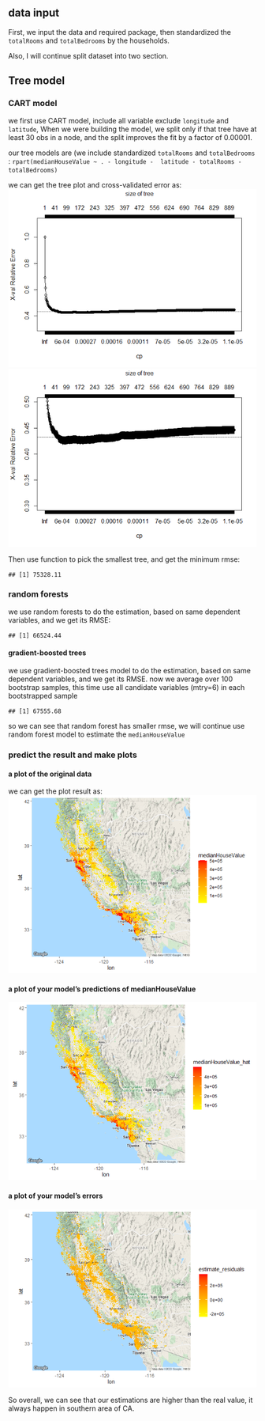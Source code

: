 ## data input

First, we input the data and required package, then standardized the
`totalRooms` and `totalBedrooms` by the households.

Also, I will continue split dataset into two section.

## Tree model

### CART model

we first use CART model, include all variable exclude `longitude` and
`latitude`, When we were building the model, we split only if that tree
have at least 30 obs in a node, and the split improves the fit by a
factor of 0.00001.

our tree models are (we include standardized `totalRooms` and
`totalBedrooms` :
`rpart(medianHouseValue ~ . - longitude -  latitude - totalRooms - totalBedrooms)`

we can get the tree plot and cross-validated error as:
![](HW3_4_files/figure-markdown_strict/CART%20tree%20and%20CV%20plot-1.png)![](HW3_4_files/figure-markdown_strict/CART%20tree%20and%20CV%20plot-2.png)

Then use function to pick the smallest tree, and get the minimum rmse:

    ## [1] 75328.11

### random forests

we use random forests to do the estimation, based on same dependent
variables, and we get its RMSE:

    ## [1] 66524.44

#### gradient-boosted trees

we use gradient-boosted trees model to do the estimation, based on same
dependent variables, and we get its RMSE. now we average over 100
bootstrap samples, this time use all candidate variables (mtry=6) in
each bootstrapped sample

    ## [1] 67555.68

so we can see that random forest has smaller rmse, we will continue use
random forest model to estimate the `medianHouseValue`

### predict the result and make plots

#### a plot of the original data

we can get the plot result as:
![](HW3_4_files/figure-markdown_strict/show%20original%20data%20plot-1.png)

#### a plot of your model’s predictions of medianHouseValue

![](HW3_4_files/figure-markdown_strict/show%20predictions%20plot-1.png)

#### a plot of your model’s errors

![](HW3_4_files/figure-markdown_strict/show%20the%20residuals-1.png)

So overall, we can see that our estimations are higher than the real
value, it always happen in southern area of CA.
